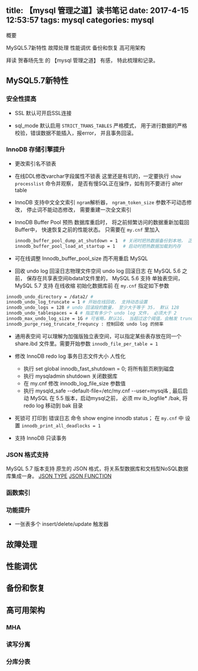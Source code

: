 title: 【mysql 管理之道】读书笔记
date: 2017-4-15 12:53:57
tags: mysql
categories: mysql
---

概要

MySQL5.7新特性
故障处理
性能调优
备份和恢复
高可用架构

拜读 贺春旸先生 的 【mysql 管理之道】 有感， 特此梳理和记录。

<!-- more -->

## MySQL5.7新特性

### 安全性提高
* SSL
默认可开启SSL连接
  
* sql_mode
默认启用 `STRICT_TRANS_TABLES` 严格模式， 用于进行数据的严格校验，错误数据不能插入，报error， 并且事务回滚。

### InnoDB 存储引擎提升
* 更改索引名不锁表

* 在线DDL修改varchar字段属性不锁表
	这里还是有坑的，一定要执行 `show processlist` 命令并观察， 是否有慢SQL正在操作，如有则不要进行 alter table

* InnoDB 支持中文全文索引
`ngram`解析器， `ngram_token_size` 参数不可动态修改， 停止词不能动态修改， 需要重建一次全文索引

* InnoDB Buffer Pool 预热
数据库重启时， 将之前频繁访问的数据重新加载回Buffer中， 快速恢复之前的性能状态。
只需要在 `my.cnf` 里加入
	```sh
	innodb_buffer_pool_dump_at_shutdown = 1  # 关闭时把热数据备份到本地， 正常关闭或pkill时才起作用
	innodb_buffer_pool_load_at_startup = 1   # 启动时把热数据加载到内存
	```
  
* 可在线调整 Innodb_buffer_pool_size 而不用重启 MySQL

* 回收 undo log 回滚日志物理文件空间
undo log 回滚日志 在 MySQL 5.6 之前， 保存在共享表空间ibdata1文件里的， MySQL 5.6 支持 单独表空间， MySQL 5.7 支持 在线收缩
初始化数据库前 在 `my.cnf` 指定如下参数
```sh
innodb_undo_directory = /data2/ # 
innodb_undo_log_truncate = 1 # 开始在线回收， 支持动态设置
innodb_undo_logs = 128 # undo 回滚段的数量， 至少大于等于 35， 默认 128
innodb_undo_tablespaces = 4 # 指定有多少个 undo log 文件， 必须大于 2
innodb_max_undo_log_size = 1G # 可省略，默认1G， 当超过这个阈值，会触发 truncate 回收动作， truncate后 空间缩小到 10MB
innodb_purge_rseg_truncate_frequncy : 控制回收 undo log 的频率
```

* 通用表空间
可以理解为加强版独立表空间，可以指定某些表存放在同一个 share.ibd 文件里。需要开始参数 `innodb_file_per_table = 1`

* 修改 InnoDB redo log 事务日志文件大小 人性化
	- 执行 set global innodb_fast_shutdown = 0; 将所有脏页刷到磁盘
	- 执行 mysqladmin shutdown 关闭数据库
	- 在 my.cnf 修改 innodb_log_file_size 参数值
	- 执行 mysqld_safe --default-file=/etc/my.cnf --user=mysql& , 最后启动 MySQL
在 5.5 版本，启动mysql之前， 必须 mv ib_logfile* /bak, 将redo log 移动到 bak 目录

* 死锁可 打印到 错误日志
命令 show engine innodb status；
在 `my.cnf` 中 设置 `innodb_print_all_deadlocks = 1`

* 支持 InnoDB 只读事务

### JSON 格式支持
MySQL 5.7 版本支持 原生的 JSON 格式，将关系型数据库和文档型NoSQL数据库集成一身。
[JSON TYPE](https://dev.mysql.com/doc/refman/5.7/en/json.html)
[JSON FUNCTION](https://dev.mysql.com/doc/refman/5.7/en/json-function-reference.html)

### 函数索引

### 功能提升
* 一张表多个 insert/delete/update  触发器



## 故障处理



## 性能调优


## 备份和恢复





## 高可用架构
### MHA




### 读写分离


### 分库分表 